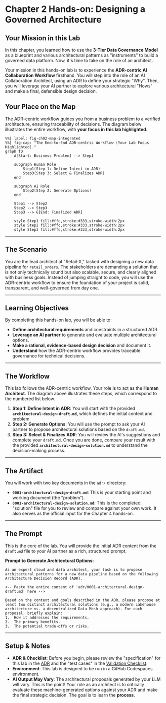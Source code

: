 
# Chapter 2 Hands-on: Designing a Governed Architecture

## Your Mission in this Lab

In this chapter, you learned how to use the **3-Tier Data Governance Model** as a blueprint and various architectural patterns as "instruments" to build a governed data platform. Now, it's time to take on the role of an architect.

Your mission in this hands-on lab is to experience the **ADR-centric AI Collaboration Workflow** firsthand. You will step into the role of an AI Collaboration Architect, using an ADR to define your strategic "Why". Then, you will leverage your AI partner to explore various architectural "Hows" and make a final, defensible design decision.

## Your Place on the Map

The ADR-centric workflow guides you from a business problem to a verified architecture, ensuring traceability of decisions. The diagram below illustrates the entire workflow, with **your focus in this lab highlighted**.

```mermaid
%%| label: fig-ch02-map-integrated
%%| fig-cap: "The End-to-End ADR-centric Workflow (Your Lab Focus Highlighted)."
graph TD
    A[Start: Business Problem] --> Step1

    subgraph Human Role
        Step1(Step 1: Define Intent in ADR)
        Step3(Step 3: Select & Finalizes ADR)
    end

    subgraph AI Role
        Step2(Step 2: Generate Options)
    end

    Step1 --> Step2
    Step2 --> Step3
    Step3 --> G[End: Finalized ADR]

    style Step1 fill:#ffc,stroke:#333,stroke-width:2px
    style Step2 fill:#ffc,stroke:#333,stroke-width:2px
    style Step3 fill:#ffc,stroke:#333,stroke-width:2px
```

-----

## The Scenario

You are the lead architect at "Retail-X," tasked with designing a new data pipeline for `retail_orders`. The stakeholders are demanding a solution that is not only technically sound but also scalable, secure, and clearly aligned with business goals. Instead of jumping straight to code, you will use the ADR-centric workflow to ensure the foundation of your project is solid, transparent, and well-governed from day one.

-----

## Learning Objectives

By completing this hands-on lab, you will be able to:

  - **Define architectural requirements** and constraints in a structured ADR.
  - **Leverage an AI partner** to generate and evaluate multiple architectural options.
  - **Make a rational, evidence-based design decision** and document it.
  - **Understand** how the ADR-centric workflow provides traceable governance for technical decisions.

-----

## The Workflow

This lab follows the ADR-centric workflow. Your role is to act as the **Human Architect**. The diagram above illustrates these steps, which correspond to the numbered list below.

1.  **Step 1: Define Intent in ADR**: You will start with the provided **`architectural-design-draft.md`**, which defines the initial context and problem.
2.  **Step 2: Generate Options**: You will use the prompt to ask your AI partner to propose architectural solutions based on the `draft.md`.
3.  **Step 3: Select & Finalizes ADR**: You will review the AI's suggestions and complete your `draft.md`. Once you are done, compare your result with the provided **`architectural-design-solution.md`** to understand the decision-making process.

-----

## The Artifact

You will work with two key documents in the `adr/` directory:

  - **`0001-architectural-design-draft.md`**: This is your starting point and working document (the "problem").
  - **`0001-architectural-design-solution.md`**: This is the completed "solution" file for you to review and compare against your own work. It also serves as the official input for the Chapter 4 hands-on.

-----

## The Prompt

This is the core of the lab. You will provide the initial ADR content from the **`draft.md`** file to your AI partner as a rich, structured prompt.

**Prompt to Generate Architectural Options:**

```
As an expert cloud and data architect, your task is to propose architectural patterns for a new data pipeline based on the following Architecture Decision Record (ADR).

<-- Paste the entire content of 'adr/0001-architectural-design-draft.md' here -->

Based on the context and goals described in the ADR, please propose at least two distinct architectural solutions (e.g., a modern Lakehouse architecture vs. a decentralized Data Mesh approach). For each proposal, briefly explain:
1.  How it addresses the requirements.
2.  The primary benefits.
3.  The potential trade-offs or risks.
```

-----

## Setup & Notes

  - **ADR & Checklist**: Before you begin, please review the "specification" for this lab in the [ADR](https://www.google.com/search?q=./adr/0001-architectural-design-draft.md) and the "test cases" in the [Validation Checklist](https://www.google.com/search?q=./adr/validation_checklist.md).
  - **Environment**: This lab is designed to be run in a GitHub Codespaces environment.
  - **AI Output May Vary**: The architectural proposals generated by your LLM will vary. This is the point\! Your role as an architect is to critically evaluate these machine-generated options against your ADR and make the final strategic decision. The goal is to learn the **process**.
